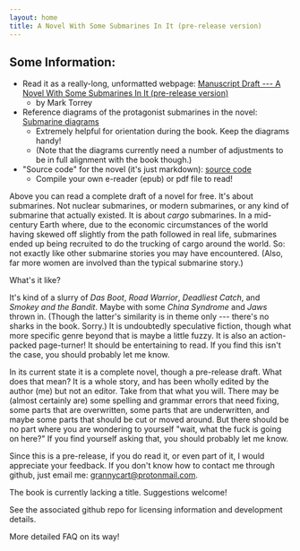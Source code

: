 ```yaml
---
layout: home
title: A Novel With Some Submarines In It (pre-release version)
---
```


## Some Information:
* Read it as a really-long, unformatted webpage: [Manuscript Draft --- A Novel With Some Submarines In It (pre-release version)](content/Subworldbook1.html) 
	* by Mark Torrey
* Reference diagrams of the protagonist submarines in the novel: [Submarine diagrams](content/draft-layout_sub-diagrams.pdf) 
	* Extremely helpful for orientation during the book. Keep the diagrams handy!
	* (Note that the diagrams currently need a number of adjustments to be in full alignment with the book though.)
* "Source code" for the novel (it's just markdown): [source code](http://github.com/grannycart/subworld-book1/)
	* Compile your own e-reader (epub) or pdf file to read!

Above you can read a complete draft of a novel for free. It's about
submarines. Not nuclear submarines, or modern submarines, or any kind
of submarine that actually existed. It is about _cargo_ submarines. In
a mid-century Earth where, due to the economic circumstances of the
world having skewed off slightly from the path followed in real life,
submarines ended up being recruited to do the trucking of cargo 
around the world. So: not exactly like other submarine stories you may
have encountered. (Also, far more women are involved than the typical
submarine story.)

What's it like? 

It's kind of a slurry of _Das Boot_, _Road Warrior_, _Deadliest Catch_, and
_Smokey and the Bandit_. Maybe with some _China Syndrome_ and _Jaws_
thrown in. (Though the latter's similarity is in theme only --- there's
no sharks in the book. Sorry.) It is undoubtedly speculative fiction,
though what more specific genre beyond that is maybe a little fuzzy. It
is also an action-packed page-turner! It should be entertaining to read.
If you find this isn't the case, you should probably let me know.

In its current state it is a complete novel, though a pre-release
draft. What does that mean? It is a whole story, and has been wholly
edited by the author (me) but not an editor. Take from that what you
will. There may be (almost certainly are) some spelling and grammar
errors that need fixing, some parts that are overwritten, some parts
that are underwritten, and maybe some parts that should be cut or
moved around. But there should be no part where you are wondering to
yourself "wait, what the fuck is going on here?" If you find yourself
asking that, you should probably let me know.

Since this is a pre-release, if you do read it, or even part
of it, I would appreciate your feedback. If you don't know how to
contact me through github, just email me: grannycart@protonmail.com.

The book is currently lacking a title. 
Suggestions welcome!

See the associated github repo for licensing information and development
details.

More detailed FAQ on its way!

[//]: # (Eventually, when there is more than one story, this page should be re-oriented towards the series, rather than the one book. Each story should just be part of this page.)



